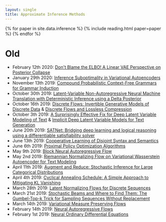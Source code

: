```yaml
---
layout: single
title: Approximate Inference Methods
---
```


{% for paper in site.data.inference %}
{% include reading.html paper=paper %}
{% endfor %}


# Old

* February 12th 2020: [Don't Blame the ELBO! A Linear VAE Perspective on Posterior Collapse](https://papers.nips.cc/paper/9138-dont-blame-the-elbo-a-linear-vae-perspective-on-posterior-collapse)
* January 29th 2020: [Inference Suboptimality in Variational Autoencoders](https://arxiv.org/abs/1801.03558)
* November 13th 2019: [Compound Probabilistic Context-Free Grammars for Grammar Induction](https://arxiv.org/abs/1906.10225)
* October 30th 2019: [Latent-Variable Non-Autoregressive Neural Machine Translation with Deterministic Inference using a Delta Posterior
](https://arxiv.org/abs/1908.07181)
* October 16th 2019: [Discrete Flows: Invertible Generative Models of Discrete Data](https://arxiv.org/abs/1905.10347) & [Discrete Flows and Lossless Compression](https://arxiv.org/abs/1905.07376)
* October 3th 2019: [A Surprisingly Effective Fix for Deep Latent Variable Modeling of Text](https://arxiv.org/abs/1909.00868) & [Implicit Deep Latent Variable Models for Text Generation](https://arxiv.org/abs/1908.11527)
* June 20th 2019: [SATNet: Bridging deep learning and logical reasoning using a differentiable satisfiability solver](https://arxiv.org/abs/1905.12149)
* June 13th 2019: [Cooperative Learning of Disjoint Syntax and Semantics](https://serhii-havrylov.github.io/res/naacl.pdf)
* June 6th 2019: [Proximal Policy Optimization Algorithms](https://arxiv.org/abs/1707.06347)
* May 9th 2019: [Block Neural Autoregressive Flow](https://arxiv.org/abs/1904.04676)
* May 2nd 2019: [Riemannian Normalizing Flow on Variational Wasserstein Autoencoder for Text Modeling](https://arxiv.org/pdf/1904.02399.pdf)
* April 11th 2019: [Augment and Reduce: Stochastic Inference for Large Categorical Distributions](https://arxiv.org/abs/1802.04220)
* April 4th 2019: [Cyclical Annealing Schedule: A Simple Approach to Mitigating KL Vanishing](https://arxiv.org/abs/1903.10145)
* March 28th 2019: [Latent Normalizing Flows for Discrete Sequences](https://arxiv.org/abs/1901.10548)
* March 21st 2019: [Stochastic Beams and Where to Find Them: The Gumbel-Top-k Trick for Sampling Sequences Without Replacement](https://arxiv.org/abs/1903.06059)
* March 14th 2019: [Variational Measure Preserving Flows](https://arxiv.org/pdf/1805.10377v1.pdf)
* February 14th 2019: [Neural Autoregressive Flows](https://arxiv.org/abs/1804.00779)
* February 1st 2019: [Neural Ordinary Differential Equations](https://papers.nips.cc/paper/7892-neural-ordinary-differential-equations.pdf)
